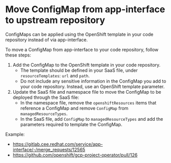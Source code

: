 # Move ConfigMap from app-interface to upstream repository

ConfigMaps can be applied using the OpenShift template in your code repository instead of via app-interface.

To move a ConfigMap from app-interface to your code repository, follow these steps:

1. Add the ConfigMap to the OpenShift template in your code repository.
    * The template should be defined in your SaaS file, under `resourceTemplates`: `url` and `path`.
    * Do not include any sensitive information in the ConfigMap you add to your code repository. Instead, use an OpenShift template parameter.
1. Update the SaaS file and namespace file to move the ConfigMap to be deployed through the SaaS file:
    * In the namespace file, remove the `openshiftResources` items that reference a ConfigMap and remove `ConfigMap` from `managedResourceTypes`.
    * In the SaaS file, add `ConfigMap` to `managedResourceTypes` and add the parameters required to template the ConfigMap.

Example:
* https://gitlab.cee.redhat.com/service/app-interface/-/merge_requests/12565
* https://github.com/openshift/gcp-project-operator/pull/126
